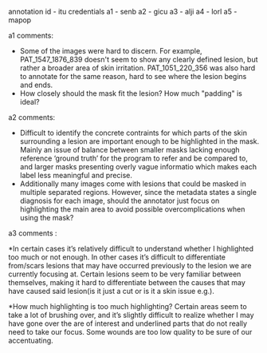 annotation id - itu credentials
a1 - senb
a2 - gicu
a3 - alji
a4 - lorl
a5 - mapop


a1 comments:

* Some of the images were hard to discern. For example, PAT_1547_1876_839 doesn't seem to show any clearly defined lesion, but rather a broader area of skin irritation. PAT_1051_220_356 was also hard to annotate for the same reason, hard to see where the lesion begins and ends.
* How closely should the mask fit the lesion? How much "padding" is ideal? 


a2 comments:

* Difficult to identify the concrete contraints for which parts of the skin surrounding a lesion are important enough to be highlighted in the mask. Mainly an issue of balance between  smaller masks lacking enough reference ‘ground truth’ for the program to refer and be compared to, and larger masks presenting overly vague informatio which makes each label less meaningful and precise.
* Additionally many images come with lesions that could be masked in multiple separated regions. However, since the metadata states a single diagnosis for each image, should the annotator just focus on highlighting the main area to avoid possible overcomplications when using the mask?

a3 comments : 

*In certain cases it’s relatively difficult to understand whether I highlighted too much or not enough. In other cases it’s difficult to differentiate from/scars lesions that may have occurred previously to the lesion we are currently focusing at. Certain lesions seem to be very familiar between themselves, making it hard to differentiate between the causes that may have caused said lesion(is it just a cut or is it a skin issue e.g.).

*How much highlighting is too much highlighting? Certain areas seem to take a lot of brushing over, and it’s slightly difficult to realize whether I may have gone over the are of interest and underlined parts that do not really need to take our focus.  Some wounds are too low quality to be sure of our accentuating. 
